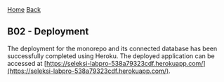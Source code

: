 <nav>
  <a href="/README.md">Home</a>
  <a href="/docs/bonus.md">Back</a>
</nav>

## B02 - Deployment

The deployment for the monorepo and its connected database has been successfully completed using Heroku. The deployed application can be accessed at [https://seleksi-labpro-538a79323cdf.herokuapp.com/](https://seleksi-labpro-538a79323cdf.herokuapp.com/).
